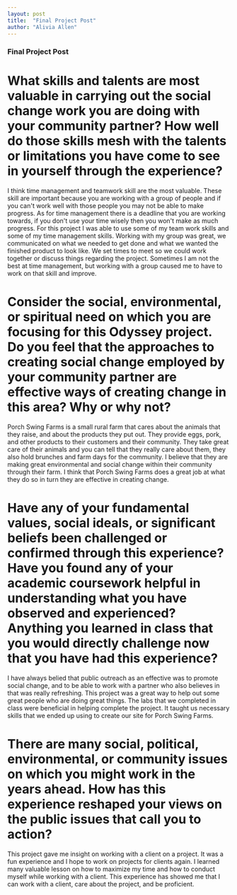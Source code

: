 ```yaml
---
layout: post
title:  "Final Project Post"
author: "Alivia Allen"
---
```


### Final Project Post

# What skills and talents are most valuable in carrying out the social change work you are doing with your community partner? How well do those skills mesh with the talents or limitations you have come to see in yourself through the experience?

I think time management and teamwork skill are the most valuable. These skill are important because you are working with a group of people and if you can't work well with those people you may not be able to make progress. As for time management there is a deadline that you are working towards, if you don't use your time wisely then you won't make as much progress. For this project I was able to use some of my team work skills and some of my time management skills. Working with my group was great, we communicated on what we needed to get done and what we wanted the finished product to look like. We set times to meet so we could work together or discuss things regarding the project. Sometimes I am not the best at time management, but working with a group caused me to have to work on that skill and improve.

# Consider the social, environmental, or spiritual need on which you are focusing for this Odyssey project. Do you feel that the approaches to creating social change employed by your community partner are effective ways of creating change in this area? Why or why not?

Porch Swing Farms is a small rural farm that cares about the animals that they raise, and about the products they put out. They provide eggs, pork, and other products to their customers and their community. They take great care of their animals and you can tell that they really care about them, they also hold brunches and farm days for the community. I believe that they are making great environmental and social change within their community through their farm. I think that Porch Swing Farms does a great job at what they do so in turn they are effective in creating change.

# Have any of your fundamental values, social ideals, or significant beliefs been challenged or confirmed through this experience? Have you found any of your academic coursework helpful in understanding what you have observed and experienced? Anything you learned in class that you would directly challenge now that you have had this experience?

I have always belied that public outreach as an effective was to promote social change, and to be able to work with a partner who also believes in that was really refreshing. This project was a great way to help out some great people who are doing great things. The labs that we completed in class were beneficial in helping complete the project. It taught us necessary skills that we ended up using to create our site for Porch Swing Farms.

# There are many social, political, environmental, or community issues on which you might work in the years ahead. How has this experience reshaped your views on the public issues that call you to action?

This project gave me insight on working with a client on a project. It was a fun experience and I hope to work on projects for clients again. I learned many valuable lesson on how to maximize my time and how to conduct myself while working with a client. This experience has showed me that I can work with a client, care about the project, and be proficient.
